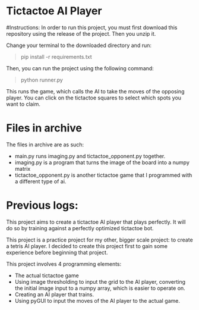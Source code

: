 # Tictactoe AI Player

#Instructions:
In order to run this project, you must first download this repository using the release of the project. Then you unzip it.

Change your terminal to the downloaded directory and run: 
> pip install -r requirements.txt

Then, you can run the project using the following command:
> python runner.py

This runs the game, which calls the AI to take the moves of the opposing player. You can click on the tictactoe squares to select which spots you want to claim.

# Files in archive
The files in archive are as such:
- main.py runs imaging.py and tictactoe_opponent.py together.
- imaging.py is a program that turns the image of the board into a numpy matrix
- tictactoe_opponent.py is another tictactoe game that I programmed with a different type of ai.

# Previous logs:
This project aims to create a tictactoe AI player that plays perfectly. It will do so by training against a perfectly optimized tictactoe bot.

This project is a practice project for my other, bigger scale project: to create a tetris AI player. I decided to create this project first to gain some experience before beginning that project.

This project involves 4 programming elements:
- The actual tictactoe game
- Using image thresholding to input the grid to the AI player, converting the initial image input to a numpy array, which is easier to operate on.
- Creating an AI player that trains.
- Using pyGUI to input the moves of the AI player to the actual game.